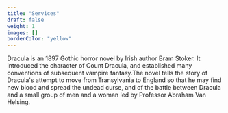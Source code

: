 ```yaml
---
title: "Services"
draft: false
weight: 1
images: []
borderColor: "yellow"
---
```


Dracula is an 1897 Gothic horror novel by Irish author Bram Stoker. It introduced the character of Count Dracula, and established many conventions of subsequent vampire fantasy.The novel tells the story of Dracula's attempt to move from Transylvania to England so that he may find new blood and spread the undead curse, and of the battle between Dracula and a small group of men and a woman led by Professor Abraham Van Helsing.